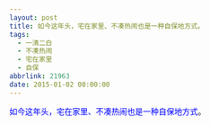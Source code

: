 ```yaml
---
layout: post
title: 如今这年头，宅在家里、不凑热闹也是一种自保地方式。
tags:
  - 一清二白
  - 不凑热闹
  - 宅在家里
  - 自保
abbrlink: 21963
date: 2015-01-02 00:00:00
---
```


<!-- build time:Sat Jun 23 2018 12:05:16 GMT+0800 (中国标准时间) -->

<span style="color:#00f">如今这年头，宅在家里、不凑热闹也是一种自保地方式</span>。
<!-- rebuild by neat -->